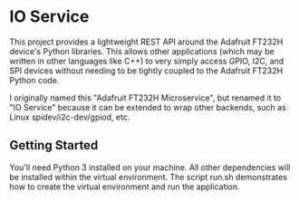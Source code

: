 # IO Service

This project provides a lightweight REST API around the Adafruit FT232H device's Python libraries.
This allows other applications (which may be written in other languages like C++) to very simply
access GPIO, I2C, and SPI devices without needing to be tightly coupled to the Adafruit FT232H
Python code.

I originally named this "Adafruit FT232H Microservice", but renamed it to "IO Service" because
it can be extended to wrap other backends, such as Linux spidev/i2c-dev/gpiod, etc.

## Getting Started

You'll need Python 3 installed on your machine. All other dependencies will be installed within
the virtual environment. The script run.sh demonstrates how to create the virtual environment
and run the application.

